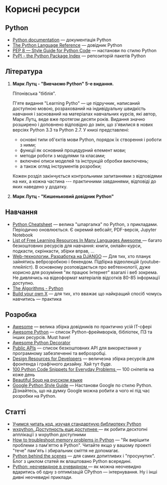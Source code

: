 # Корисні ресурси

## Python

- [Python documentation](https://docs.python.org/3/) — документація Python
- [The Python Language Reference](https://docs.python.org/3/reference/index.html) — довідник Python
- [PEP 8 — Style Guide for Python Code](https://www.python.org/dev/peps/pep-0008/) — 
настанови по стилю Python
- [PyPI - the Python Package Index](https://pypi.org/) — репозиторій пакетів Python

## Література

1. **Марк Лутц - "Вивчаємо Python" 5-е видання.**
	
	Пітонівська "біблія".

	П'яте видання "Learning Pytho" — це підручник, написаний доступною мовою, розрахований на індивідуальну швидкість навчання і заснований на матеріалах навчальних курсів, які автор, Марк Лутц, веде вже протягом десяти років. Видання значно розширено і доповнено відповідно до змін, що з'явилися в нових версіях Python 3.3 та Python 2.7. У книзі представлені:
	- основні типи об'єктів мови Python, порядок їх створення і роботи з ними;
	- функції як основний процедурний елемент мови;
	- методи роботи з модулями та класами;
	- включені описи моделей та інструкцій обробки виключень;
	- а також огляд інструментів розробки;

	Кожен розділ закінчується контрольними запитаннями з відповідями на них, а кожна частина --- практичними завданнями, відповіді до яких наведено у додатку.

1. **Марк Лутц - "Кишеньковий довідник Python"**


## Навчання

- [Python Cheatsheet](https://github.com/wilfredinni/python-cheatsheet) — 
велика "шпаргалка" по Python, з прикладами. 
Періодично оновлюється. Є окремий вебсайт, PDF-версія, Jupyter Notebook
- [List of Free Learning Resources In Many Languages Awesome
](https://github.com/EbookFoundation/free-programming-books) — 
багато безкоштовних ресурсів для навчання: книги, онлайн-курси, подкасти, скрінкасти, збірки вправ, ...
- [Web-технологии. Разработка на DJANGO](https://www.youtube.com/playlist?list=PLrCZzMib1e9qZwq95WVmGB-acnot5ka4a) — 
Для тих, хто планує зайнятись веброзробкою і бекендом. 
Підбірка відеолекцій (youtube-плейліст). 
В основному розповідається про вебтехнології, дуже корисно для розуміння "як працює Інтернет" взагалі і веб зокрема. 
Не дивлячись на відеоформат матеріалів відсотків 80-85 інформації доступно. 
- [The Algorithms - Python](https://github.com/TheAlgorithms/Python)
- [Build your own X](https://github.com/danistefanovic/build-your-own-x) — 
для тих, хто вважає що найкращий спосіб чомусь навчитись — практика


## Розробка

- [Awesome](https://github.com/sindresorhus/awesome) — 
велика збірка довідників по практично усій IT-сфері
- [Awesome Python](https://github.com/vinta/awesome-python) — 
список Python-фреймворків, бібліотек, ПЗ та інших ресурсів. Must have! 
- [Awesome Python Decorator
](https://github.com/lord63/awesome-python-decorator)
- [Public APIs](https://github.com/public-apis/public-apis) — 
список безкоштовних API для використання у програмному забезпеченні та веброзробці.
- [Design Resources for Developers](https://github.com/bradtraversy/design-resources-for-developers) — 
величезна збірка ресурсів для фронтенда і графічного дизайну. Хай тут буде. 
- [100 Python Code Snippets for Everyday Problems
](https://therenegadecoder.com/code/python-code-snippets-for-everyday-problems/) — 
100 сніпетів на коже день
- [Beautiful Soup на русском языке](http://bs4ru.geekwriter.ru/)
- [Google Python Style Guide](https://google.github.io/styleguide/pyguide.html) — Настанови Google по стилю Python. Дізнайтесь, що на думку Google можна робити а чого ні під час розробки на Python.

## Статті

- [Учимся читать код, изучая стандартную библиотеку Python
](https://habr.com/ru/company/vdsina/blog/566134/)
- [wxpython. Доступность еще доступнее
](https://habr.com/ru/post/505284/) — 
як робити десктопні апплікації з wxpython доступними
- [How to troubleshoot memory problems in Python](https://innovation.alteryx.com/how-to-troubleshoot-memory-problems-in-python/) — 
"Як вирішити проблеми з пам'яттю в Python". 
Читайте якщо у вашому проекті "тече" пам'ять і збиральник сміття не допомагає.
- [Python behind the scenes](https://tenthousandmeters.com) — 
для самих допитливих і "просунутих". Блог з циклом статей як влаштовано Python всередині.
- [Python: неочевидное в очевидном
](https://habr.com/ru/post/564804/) — 
як можна неочевидно вдаритись об одну з оптимізацій CPython — інтернування. Ну і інші дивні неочевидні приклади. 
